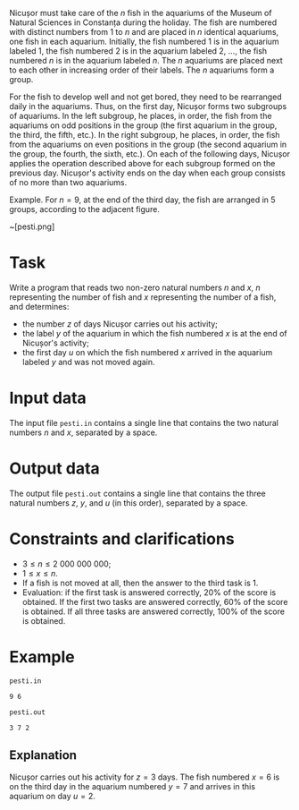 Nicușor must take care of the $n$ fish in the aquariums of the Museum of Natural Sciences in Constanța during the holiday. The fish are numbered with distinct numbers from $1$ to $n$ and are placed in $n$ identical aquariums, one fish in each aquarium. Initially, the fish numbered $1$ is in the aquarium labeled $1$, the fish numbered $2$ is in the aquarium labeled $2$, $\dots$, the fish numbered $n$ is in the aquarium labeled $n$. The $n$ aquariums are placed next to each other in increasing order of their labels. The $n$ aquariums form a group.

For the fish to develop well and not get bored, they need to be rearranged daily in the aquariums. Thus, on the first day, Nicușor forms two subgroups of aquariums. In the left subgroup, he places, in order, the fish from the aquariums on odd positions in the group (the first aquarium in the group, the third, the fifth, etc.). In the right subgroup, he places, in order, the fish from the aquariums on even positions in the group (the second aquarium in the group, the fourth, the sixth, etc.). On each of the following days, Nicușor applies the operation described above for each subgroup formed on the previous day. Nicușor's activity ends on the day when each group consists of no more than two aquariums.

Example. For $n = 9$, at the end of the third day, the fish are arranged in $5$ groups, according to the adjacent figure.

~[pesti.png]

# Task

Write a program that reads two non-zero natural numbers $n$ and $x$, $n$ representing the number of fish and $x$ representing the number of a fish, and determines:
* the number $z$ of days Nicușor carries out his activity;
* the label $y$ of the aquarium in which the fish numbered $x$ is at the end of Nicușor's activity;
* the first day $u$ on which the fish numbered $x$ arrived in the aquarium labeled $y$ and was not moved again.

# Input data

The input file `pesti.in` contains a single line that contains the two natural numbers $n$ and $x$, separated by a space.

# Output data

The output file `pesti.out` contains a single line that contains the three natural numbers $z$, $y$, and $u$ (in this order), separated by a space.

# Constraints and clarifications

* $3 \leq n \leq 2\ 000\ 000\ 000$;
* $1 \leq  x \leq n$.
* If a fish is not moved at all, then the answer to the third task is 1.
* Evaluation: if the first task is answered correctly, $20\%$ of the score is obtained. If the first two tasks are answered correctly, $60\%$ of the score is obtained. If all three tasks are answered correctly, $100\%$ of the score is obtained.

# Example

`pesti.in`
```
9 6
```

`pesti.out`
```
3 7 2
```

## Explanation

Nicușor carries out his activity for $z = 3$ days. The fish numbered $x = 6$ is on the third day in the aquarium numbered $y = 7$ and arrives in this aquarium on day $u = 2$. 

